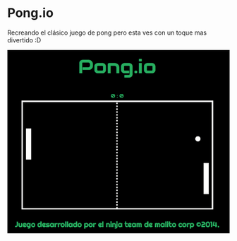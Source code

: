 Pong.io
=======

Recreando el clásico juego de pong pero esta ves con un toque mas divertido :D

![screensho](https://raw.githubusercontent.com/iddar/Pong.io/master/screenshots/screenshot.png "Screenshot del home del juego.")
